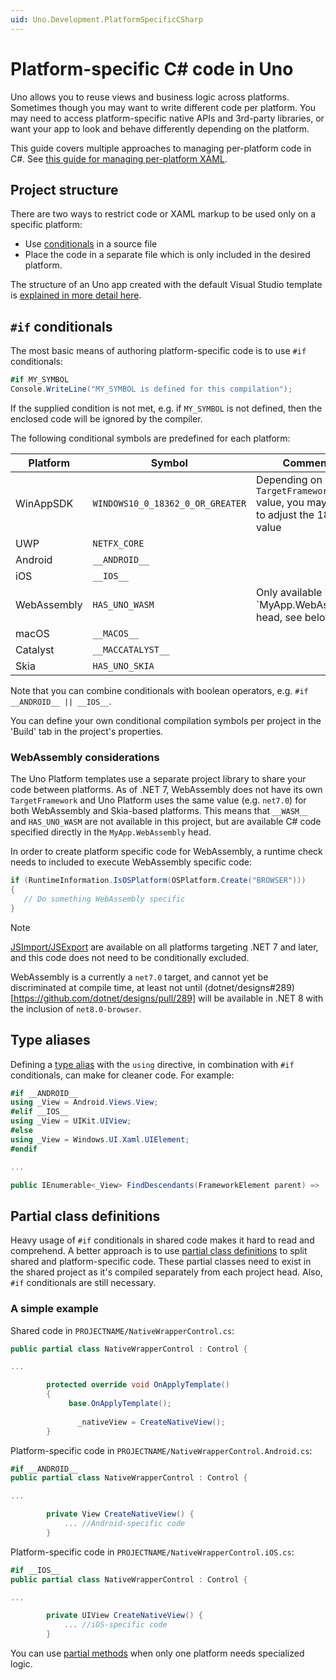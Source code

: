 ```yaml
---
uid: Uno.Development.PlatformSpecificCSharp
---
```


# Platform-specific C# code in Uno

Uno allows you to reuse views and business logic across platforms. Sometimes though you may want to write different code per platform. You may need to access platform-specific native APIs and 3rd-party libraries, or want your app to look and behave differently depending on the platform.

This guide covers multiple approaches to managing per-platform code in C#. See [this guide for managing per-platform XAML](platform-specific-xaml.md).

## Project structure

There are two ways to restrict code or XAML markup to be used only on a specific platform:

* Use [conditionals](https://docs.microsoft.com/en-us/dotnet/csharp/language-reference/preprocessor-directives/preprocessor-if) in a source file
* Place the code in a separate file which is only included in the desired platform.

The structure of an Uno app created with the default Visual Studio template is [explained in more detail here](uno-app-solution-structure.md).

## `#if` conditionals

 The most basic means of authoring platform-specific code is to use `#if` conditionals:

 ```csharp
 #if MY_SYMBOL
 Console.WriteLine("MY_SYMBOL is defined for this compilation");
 ```

 If the supplied condition is not met, e.g. if `MY_SYMBOL` is not defined, then the enclosed code will be ignored by the compiler.

 The following conditional symbols are predefined for each platform:

 | Platform    | Symbol                               | Comments |
 | ----------- | ------------------------------------ | ------- |
 | WinAppSDK   | `WINDOWS10_0_18362_0_OR_GREATER`       | Depending on your `TargetFramework` value, you may need to adjust the 18362 value |
 | UWP         | `NETFX_CORE`                         | |
 | Android     | `__ANDROID__`                        | |
 | iOS         | `__IOS__`                            | |
 | WebAssembly | `HAS_UNO_WASM`                       | Only available in the `MyApp.WebAssembly head, see below |
 | macOS       | `__MACOS__`                          | |
 | Catalyst    | `__MACCATALYST__`                    | |
 | Skia        | `HAS_UNO_SKIA`                       | |

Note that you can combine conditionals with boolean operators, e.g. `#if __ANDROID__ || __IOS__`.

You can define your own conditional compilation symbols per project in the 'Build' tab in the project's properties.

### WebAssembly considerations

The Uno Platform templates use a separate project library to share your code between platforms. As of .NET 7, WebAssembly does not have its own `TargetFramework` and Uno Platform uses the same value (e.g. `net7.0`) for both WebAssembly and Skia-based platforms. This means that `__WASM__` and `HAS_UNO_WASM` are not available in this project, but are available C# code specified directly in the `MyApp.WebAssembly` head.

In order to create platform specific code for WebAssembly, a runtime check needs to included to execute WebAssembly specific code:

```csharp
if (RuntimeInformation.IsOSPlatform(OSPlatform.Create("BROWSER")))
{
   // Do something WebAssembly specific
}
```

> [!NOTE]
> [JSImport/JSExport](xref:Uno.Wasm.Bootstrap.JSInterop) are available on all platforms targeting .NET 7 and later, and this code does not need to be conditionally excluded.

WebAssembly is a currently a `net7.0` target, and cannot yet be discriminated at compile time, at least not until (dotnet/designs#289)[https://github.com/dotnet/designs/pull/289] will be available in .NET 8 with the inclusion of `net8.0-browser`.

## Type aliases

Defining a [type alias](https://docs.microsoft.com/en-us/dotnet/csharp/language-reference/keywords/using-directive) with the `using` directive, in combination with `#if` conditionals, can make for cleaner code. For example:

```csharp
#if __ANDROID__
using _View = Android.Views.View;
#elif __IOS__
using _View = UIKit.UIView;
#else
using _View = Windows.UI.Xaml.UIElement;
#endif

...

public IEnumerable<_View> FindDescendants(FrameworkElement parent) => ...
```

## Partial class definitions

Heavy usage of `#if` conditionals in shared code makes it hard to read and comprehend. A better approach is to use [partial class definitions](https://docs.microsoft.com/en-us/dotnet/csharp/programming-guide/classes-and-structs/partial-classes-and-methods) to split shared and platform-specific code. These partial classes need to exist in the shared project as it's compiled separately from each project head. Also, `#if` conditionals are still necessary.

### A simple example

Shared code in `PROJECTNAME/NativeWrapperControl.cs`:

```csharp
public partial class NativeWrapperControl : Control {

...

        protected override void OnApplyTemplate()
        {
             base.OnApplyTemplate();
   
               _nativeView = CreateNativeView();
        }
```

Platform-specific code in `PROJECTNAME/NativeWrapperControl.Android.cs`:

```csharp
#if __ANDROID__
public partial class NativeWrapperControl : Control {

...

        private View CreateNativeView() {
            ... //Android-specific code
        }
```

Platform-specific code in `PROJECTNAME/NativeWrapperControl.iOS.cs`:

```csharp
#if __IOS__
public partial class NativeWrapperControl : Control {

...

        private UIView CreateNativeView() {
            ... //iOS-specific code
        }
```

You can use [partial methods](https://docs.microsoft.com/en-us/dotnet/csharp/programming-guide/classes-and-structs/partial-classes-and-methods#partial-methods) when only one platform needs specialized logic.

